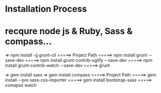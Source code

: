# Installation Process

# recqure node js & Ruby, Sass & compass...

=> npm install -g grunt-cli
=====> Project Path
=====> npm install grunt --save-dev
=====> npm install grunt-contrib-uglify --save-dev
=====> npm install grunt-contrib-watch --save-dev
=====> grunt

=> gem install sass
=> gem install compass
=====> Project Path
=====> gem install --pre sass-css-importer
=====> gem install bootstrap-sass
=====> comapss watch
